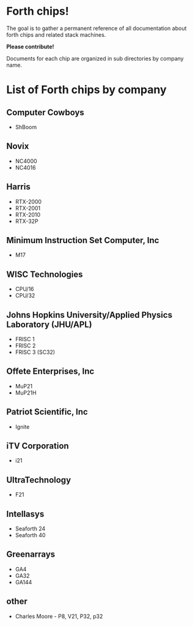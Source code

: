 
# Forth chips!

The goal is to gather a permanent reference of all documentation
about forth chips and related stack machines.

**Please contribute!**

Documents for each chip are organized in sub directories by company name.

# List of Forth chips by company

## Computer Cowboys
 - ShBoom

## Novix
 - NC4000
 - NC4016

## Harris
 - RTX-2000
 - RTX-2001
 - RTX-2010
 - RTX-32P

## Minimum Instruction Set Computer, Inc
 - M17

## WISC Technologies
 - CPU/16
 - CPU/32

## Johns Hopkins University/Applied Physics Laboratory (JHU/APL)
 - FRISC 1
 - FRISC 2
 - FRISC 3 (SC32)

## Offete Enterprises, Inc
 - MuP21
 - MuP21H

## Patriot Scientific, Inc
  - Ignite

## iTV Corporation
  - i21

## UltraTechnology
  - F21

## Intellasys
 - Seaforth 24
 - Seaforth 40

## Greenarrays
 - GA4
 - GA32
 - GA144

## other
 - Charles Moore - P8, V21, P32, p32
